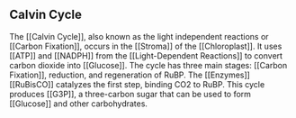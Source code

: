## Calvin Cycle  
The [[Calvin Cycle]], also known as the light independent reactions or [[Carbon Fixation]], occurs in the [[Stroma]] of the [[Chloroplast]]. It uses [[ATP]] and [[NADPH]] from the [[Light-Dependent Reactions]] to convert carbon dioxide into [[Glucose]]. The cycle has three main stages: [[Carbon Fixation]], reduction, and regeneration of RuBP. The [[Enzymes]] [[RuBisCO]] catalyzes the first step, binding CO2 to RuBP. This cycle produces [[G3P]], a three-carbon sugar that can be used to form [[Glucose]] and other carbohydrates.